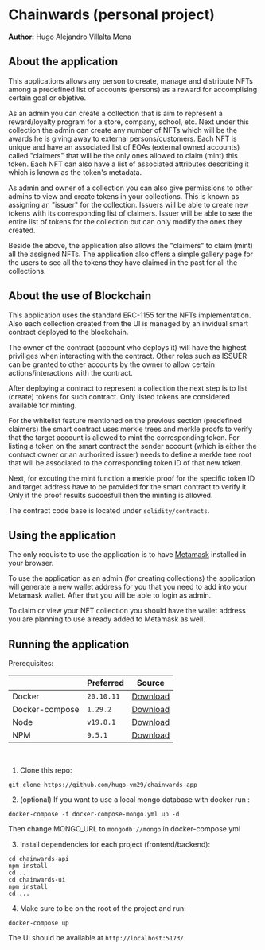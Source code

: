 # Chainwards (personal project)

**Author:** Hugo Alejandro Villalta Mena

## About the application

This applications allows any person to create, manage and distribute NFTs among a predefined list of accounts (persons) as a reward for accomplising certain goal or objetive.

As an admin you can create a collection that is aim to represent a reward/loyalty program for a store, company, school, etc. Next under this collection the admin can create any number of NFTs which will be the awards he is giving away to external persons/customers. Each NFT is unique and have an associated list of EOAs (external owned accounts) called "claimers" that will be the only ones allowed to claim (mint) this token. Each NFT can also have a list of associated attributes describing it which is known as the token's metadata.

As admin and owner of a collection you can also give permissions to other admins to view and create tokens in your collections. This is known as assigning an "issuer" for the collection. Issuers will be able to create new tokens with its corresponding list of claimers. Issuer will be able to see the entire list of tokens for the collection but can only modify the ones they created.

Beside the above, the application also allows the "claimers" to claim (mint) all the assigned NFTs. The application also offers a simple gallery page for the users to see all the tokens they have claimed in the past for all the collections.

## About the use of Blockchain

This application uses the standard ERC-1155 for the NFTs implementation. Also each collection created from the UI is managed by an invidual smart contract deployed to the blockchain.

The owner of the contract (account who deploys it) will have the highest priviliges when interacting with the contract. Other roles such as ISSUER can be granted to other accounts by the owner to allow certain actions/interactions with the contract.

After deploying a contract to represent a collection the next step is to list (create) tokens for such contract. Only listed tokens are considered available for minting.

For the whitelist feature mentioned on the previous section (predefined claimers) the smart contract uses merkle trees and merkle proofs to verify that the target account is allowed to mint the corresponding token. For listing a token on the smart contract the sender account (which is either the contract owner or an authorized issuer) needs to define a merkle tree root that will be associated to the corresponding token ID of that new token.

Next, for excuting the mint function a merkle proof for the specific token ID and target address have to be provided for the smart contract to verify it. Only if the proof results succesfull then the minting is allowed.

The contract code base is located under `solidity/contracts`.

## Using the application

The only requisite to use the application is to have [Metamask](https://metamask.io/) installed in your browser. 

To use the application as an admin (for creating collections) the application will generate a new wallet address for you that you need to add into your Metamask wallet. After that you will be able to login as admin.

To claim or view your NFT collection you should have the wallet address you are planning to use already added to Metamask as well.

## Running the application

Prerequisites:
</br>

|                   | Preferred       | Source                                                                        |
| ------------      | --------------- | ----------------------------------------------------------------------------- |
| Docker            | `20.10.11`      | [Download](https://docs.docker.com/engine/release-notes/)                     |
| Docker-compose    | `1.29.2`        | [Download](https://docs.docker.com/compose/release-notes/)                    |
| Node              | `v19.8.1`       | [Download](https://nodejs.org/en/download/)                                   |
| NPM               | `9.5.1`         | [Download](https://docs.npmjs.com/downloading-and-installing-node-js-and-npm) |

</br>

1. Clone this repo:

```
git clone https://github.com/hugo-vm29/chainwards-app
```

2. (optional) If you want to use a local mongo database with docker run :

```
docker-compose -f docker-compose-mongo.yml up -d
```
Then change MONGO_URL to `mongodb://mongo` in docker-compose.yml

3. Install dependencies for each project (frontend/backend):

```
cd chainwards-api
npm install
cd ..
cd chainwards-ui
npm install
cd ...
```

4. Make sure to be on the root of the project and run: 

```
docker-compose up
```

The UI should be available at `http://localhost:5173/`
